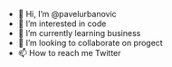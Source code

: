 - 👋 Hi, I’m @pavelurbanovic
- 👀 I’m interested in code
- 🌱 I’m currently learning business
- 💞️ I’m looking to collaborate on progect
- 📫 How to reach me Twitter

<!---
pavelurbanovic/pavelurbanovic is a ✨ special ✨ repository because its `README.md` (this file) appears on your GitHub profile.
You can click the Preview link to take a look at your changes.
--->
